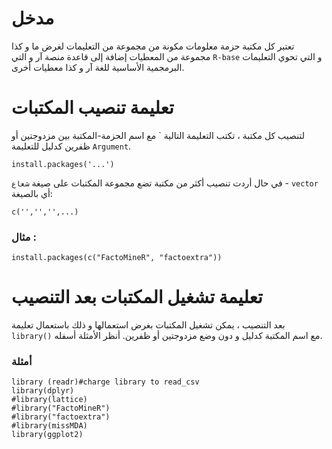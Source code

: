 # مدخل
تعتبر كل مكتبة حزمة معلومات مكونة من مجموعة من التعليمات لغرض ما و كذا مجموعة من المعطيات إضافة إلى قاعدة منصة آر و التي ```R-base``` و التي تحوي التعليمات البرمجمية الأساسية للغة آر و كذا معطيات أخرى.
# تعليمة تنصيب المكتبات
لتنصيب كل مكتبة ، تكتب التعليمة التالية ` مع اسم الحزمة-المكتبة بين مزدوجتين أو ظفرين كدليل للتعليمة ```Argument```.
```
install.packages('...')
```
في حال أردت تنصيب أكثر من مكتبة تضع مجموعة المكتبات على صيغة ```شعاع``` - ```vector``` أي بالصيغة:

```c('','','',...)```

### مثال :
```
install.packages(c("FactoMineR", "factoextra"))
```
# تعليمة تشغيل المكتبات بعد التنصيب
بعد التنصيب ، يمكن تشغيل المكتبات بغرض استعمالها و ذلك باستعمال تعليمة ```library()``` مع اسم المكتبة كدليل و دون وضع مزدوجتين أو ظفرين. أنظر الأمثلة أسفله.

### أمثلة
```
library (readr)#charge library to read_csv
library(dplyr)
#library(lattice)
#library("FactoMineR")
#library("factoextra")
#library(missMDA)
library(ggplot2)
```
